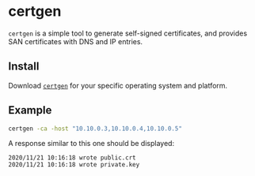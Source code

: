 # certgen
`certgen` is a simple tool to generate self-signed certificates, and provides SAN certificates with DNS and IP entries.

## Install
Download [`certgen`](https://github.com/minio/certgen/releases/latest) for your specific operating system and platform.

## Example

```sh
certgen -ca -host "10.10.0.3,10.10.0.4,10.10.0.5"
```

A response similar to this one should be displayed:

```
2020/11/21 10:16:18 wrote public.crt
2020/11/21 10:16:18 wrote private.key
```
